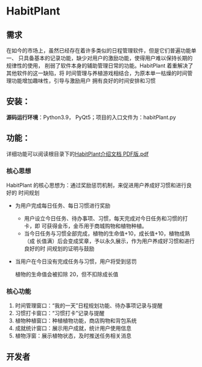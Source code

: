 # HabitPlant

## 需求

在如今的市场上，虽然已经存在着许多类似的日程管理软件，但是它们普遍功能单一、 只具备基本的记录功能，缺少对用户的激励功能，使得用户难以保持长期的规律性的使用， 削弱了软件本身的辅助管理日常的功能。HabitPlant 着重解决了其他软件的这一缺陷，将 时间管理与养植游戏相结合，为原本单一枯燥的时间管理功能增加趣味性，引导与激励用户 拥有良好的时间安排和习惯



## 安装：

**源码运行环境**：Python3.9， PyQt5；项目的入口文件为：habitPlant.py



## 功能：

详细功能可以阅读根目录下的[HabitPlant介绍文档 PDF版.pdf](https://github.com/Lemonwoods/HabitPlant/blob/master/HabitPlant%E4%BB%8B%E7%BB%8D%E6%96%87%E6%A1%A3%20PDF%E7%89%88.pdf)

### 核心思想

HabitPlant 的核心思想为：通过奖励惩罚机制，来促进用户养成好习惯和进行良好的 时间规划 

* 为用户完成每日任务、每日习惯进行奖励 

  * 用户设立今日任务、待办事项、习惯，每天完成对今日任务和习惯的打卡，即 可获得金币，金币用于商城购物和植物种植。 
  * 当今日任务与习惯全部完成，植物的生命值+10，成长值+10，植物成熟（成 长值满）后会变成奖章，予以永久展示，作为用户养成好习惯和进行良好的时 间规划的证明与鼓励 

* 当用户在今日没有完成任务与习惯，用户将受到惩罚 

  植物的生命值会被扣除 20，但不扣除成长值 

### 核心功能

1. 时间管理窗口：“我的一天”日程规划功能、待办事项记录与提醒 
2. 习惯打卡窗口：“习惯打卡”记录与提醒 
3. 植物种植窗口：种植植物功能，商店购物和背包系统
4. 成就统计窗口：展示用户成就，统计用户使用信息 
5. 植物浮窗：展示植物状态，及时推送任务相关消息



## 开发者





